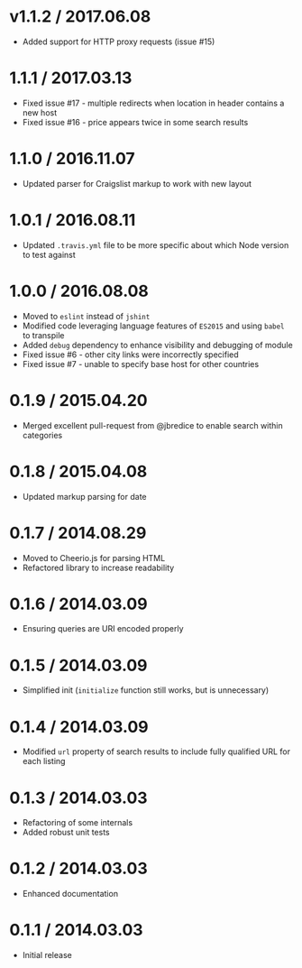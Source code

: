 # v1.1.2 / 2017.06.08

* Added support for HTTP proxy requests (issue #15)

# 1.1.1 / 2017.03.13

* Fixed issue #17 - multiple redirects when location in header contains a new host
* Fixed issue #16 - price appears twice in some search results

# 1.1.0 / 2016.11.07

* Updated parser for Craigslist markup to work with new layout

# 1.0.1 / 2016.08.11

* Updated `.travis.yml` file to be more specific about which Node version to test against

# 1.0.0 / 2016.08.08

* Moved to `eslint` instead of `jshint`
* Modified code leveraging language features of `ES2015` and using `babel` to transpile
* Added `debug` dependency to enhance visibility and debugging of module
* Fixed issue #6 - other city links were incorrectly specified
* Fixed issue #7 - unable to specify base host for other countries

# 0.1.9 / 2015.04.20

* Merged excellent pull-request from @jbredice to enable search within categories

# 0.1.8 / 2015.04.08

* Updated markup parsing for date

# 0.1.7 / 2014.08.29

* Moved to Cheerio.js for parsing HTML
* Refactored library to increase readability

# 0.1.6 / 2014.03.09

* Ensuring queries are URI encoded properly

# 0.1.5 / 2014.03.09

* Simplified init (`initialize` function still works, but is unnecessary)

# 0.1.4 / 2014.03.09

* Modified `url` property of search results to include fully qualified URL for each listing

# 0.1.3 / 2014.03.03

* Refactoring of some internals
* Added robust unit tests

# 0.1.2 / 2014.03.03

* Enhanced documentation

# 0.1.1 / 2014.03.03

* Initial release
